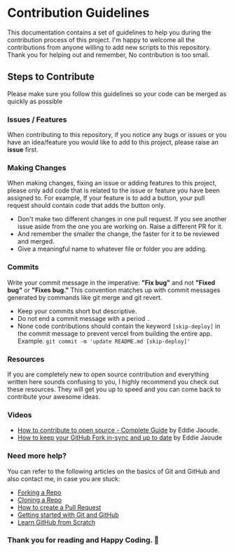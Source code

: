 # Contribution Guidelines

This documentation contains a set of guidelines to help you during the contribution process of this project. I'm happy to welcome all the contributions from anyone willing to add new scripts to this repository. Thank you for helping out and remember, No contribution is too small.

## Steps to Contribute

Please make sure you follow this guidelines so your code can be merged as quickly as possible

### Issues / Features 

When contributing to this repository, if you notice any bugs or issues or you have an idea/feature you would like to add to this project, please raise an **issue** first.

### Making Changes

When making changes, fixing an issue or adding features to this project, please only add code that is related to the issue or feature you have been assigned to. For example, If your feature is to add a button, your pull request should contain code that adds the button only.

- Don't make two different changes in one pull request. If you see another issue aside from the one you are working on. Raise a different PR for it.
- And remember the smaller the change, the faster for it to be reviewed and merged.
- Give a meaningful name to whatever file or folder you are adding.

### Commits

Write your commit message in the imperative: **"Fix bug"** and not **"Fixed bug"** or **"Fixes bug."** This convention matches up with commit messages generated by commands like git merge and git revert.

- Keep your commits short but descriptive.
- Do not end a commit message with a period `.`
- None code contributions should contain the keyword `[skip-deploy]` in the commit message to prevent vercel from building the entire app. Example. `git commit -m 'update README.md [skip-deploy]'`

### Resources

If you are completely new to open source contribution and everything written here sounds confusing to you, I highly recommend you check out these resources. They will get you up to speed and you can come back to contribute your awesome ideas.

### Videos

- <a href="https://www.youtube.com/watch?v=yzeVMecydCE&t=355s" target="_blank">How to contribute to open source - Complete Guide</a> by Eddie Jaoude.
- <a href="https://www.youtube.com/watch?v=f90683yjtyE">How to keep your GitHub Fork in-sync and up to date</a> by Eddie Jaoude

### Need more help?

You can refer to the following articles on the basics of Git and GitHub and also contact me, in case you are stuck:

- <a href="https://help.github.com/en/github/getting-started-with-github/fork-a-repo">Forking a Repo</a>
- <a href="https://help.github.com/en/desktop/contributing-to-projects/creating-an-issue-or-pull-request">Cloning a Repo</a>
- <a href="https://opensource.com/article/19/7/create-pull-request-github">How to create a Pull Request</a>
- <a href="https://towardsdatascience.com/getting-started-with-git-and-github-6fcd0f2d4ac6">Getting started with Git and GitHub</a>
- <a href="https://lab.github.com/githubtraining/introduction-to-github">Learn GitHub from Scratch</a>

### Thank you for reading and Happy Coding. 🤩
